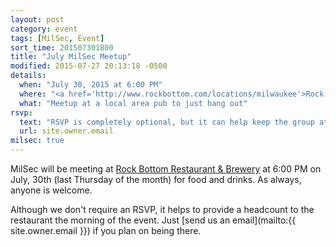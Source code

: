 ```yaml
---
layout: post
category: event
tags: [MilSec, Event]
sort_time: 201507301800
title: "July MilSec Meetup"
modified: 2015-07-27 20:13:18 -0500
details:
  when: "July 30, 2015 at 6:00 PM"
  where: "<a href='http://www.rockbottom.com/locations/milwaukee'>Rock Bottom</a>"
  what: "Meetup at a local area pub to just hang out"
rsvp:
  text: "RSVP is completely optional, but it can help keep the group at the same table"
  url: site.owner.email
milsec: true
---
```

MilSec will be meeting at [Rock Bottom Restaurant & Brewery](http://www.rockbottom.com/locations/milwaukee) at 6:00 PM on July, 30th (last Thursday of the month) for food and drinks. As always, anyone is welcome.

Although we don't require an RSVP, it helps to provide a headcount to the restaurant the morning of the event. Just [send us an email](mailto:{{ site.owner.email }}) if you plan on being there.
